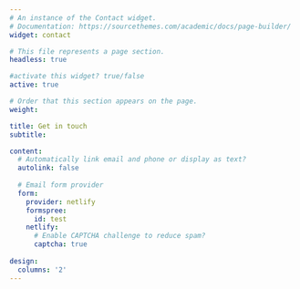 ```yaml
---
# An instance of the Contact widget.
# Documentation: https://sourcethemes.com/academic/docs/page-builder/
widget: contact

# This file represents a page section.
headless: true

#activate this widget? true/false
active: true

# Order that this section appears on the page.
weight:

title: Get in touch
subtitle:

content:
  # Automatically link email and phone or display as text?
  autolink: false
  
  # Email form provider
  form:
    provider: netlify
    formspree:
      id: test
    netlify:
      # Enable CAPTCHA challenge to reduce spam?
      captcha: true
  
design:
  columns: '2'
---
```

